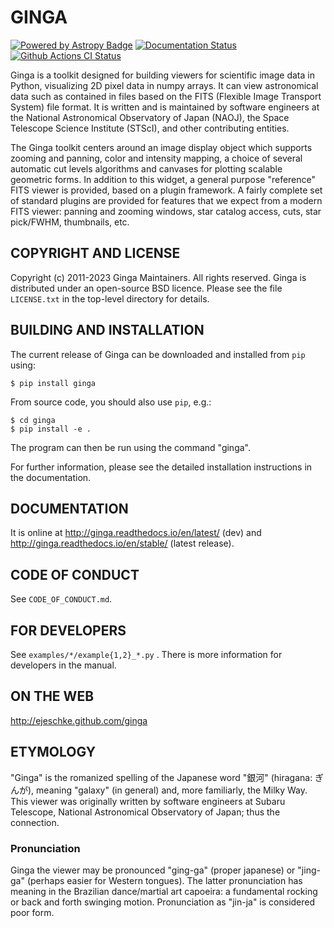 # GINGA

[![Powered by Astropy Badge](http://img.shields.io/badge/powered%20by-AstroPy-orange.svg?style=flat)](http://www.astropy.org)
[![Documentation Status](https://readthedocs.org/projects/ginga/badge/?version=latest)](https://ginga.readthedocs.io/en/latest/)
[![Github Actions CI Status](https://github.com/ejeschke/ginga/workflows/CI/badge.svg)](https://github.com/ejeschke/ginga/actions/)

Ginga is a toolkit designed for building viewers for scientific image
data in Python, visualizing 2D pixel data in numpy arrays.
It can view astronomical data such as contained in files based on the
FITS (Flexible Image Transport System) file format.
It is written and is maintained by software engineers at
the National Astronomical Observatory of Japan (NAOJ),
the Space Telescope Science Institute (STScI),
and other contributing entities.

The Ginga toolkit centers around an image display object which supports
zooming and panning, color and intensity mapping, a choice of several
automatic cut levels algorithms and canvases for plotting scalable
geometric forms.  In addition to this widget, a general purpose
"reference" FITS viewer is provided, based on a plugin framework.
A fairly complete set of standard plugins are provided for features
that we expect from a modern FITS viewer: panning and zooming windows,
star catalog access, cuts, star pick/FWHM, thumbnails, etc.

## COPYRIGHT AND LICENSE

Copyright (c) 2011-2023  Ginga Maintainers.  All rights reserved.
Ginga is distributed under an open-source BSD licence.  Please see the
file `LICENSE.txt` in the top-level directory for details.

## BUILDING AND INSTALLATION

The current release of Ginga can be downloaded and installed from `pip` using:

    $ pip install ginga

From source code, you should also use `pip`, e.g.:

    $ cd ginga
    $ pip install -e .

The program can then be run using the command "ginga".

For further information, please see the detailed installation
instructions in the documentation.

## DOCUMENTATION

It is online at
http://ginga.readthedocs.io/en/latest/ (dev) and
http://ginga.readthedocs.io/en/stable/ (latest release).

## CODE OF CONDUCT

See `CODE_OF_CONDUCT.md`.

## FOR DEVELOPERS

See `examples/*/example{1,2}_*.py` .
There is more information for developers in the manual.

## ON THE WEB

http://ejeschke.github.com/ginga

## ETYMOLOGY

"Ginga" is the romanized spelling of the Japanese word "銀河"
(hiragana: ぎんが), meaning "galaxy" (in general) and, more familiarly,
the Milky Way.  This viewer was originally written by software engineers at
Subaru Telescope, National Astronomical Observatory of Japan; thus the
connection.

### Pronunciation

Ginga the viewer may be pronounced "ging-ga" (proper japanese) or
"jing-ga" (perhaps easier for Western tongues). The latter pronunciation
has meaning in the Brazilian dance/martial art capoeira: a fundamental
rocking or back and forth swinging motion. Pronunciation as "jin-ja"
is considered poor form.
